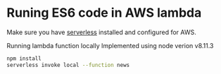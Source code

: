 # Runing ES6 code in AWS lambda #

Make sure you have [serverless](https://serverless.com/framework/docs/providers/aws/guide/installation/) installed and configured for AWS. 

Running lambda function locally
Implemented using node verion v8.11.3
```bash
npm install
serverless invoke local --function news
```
